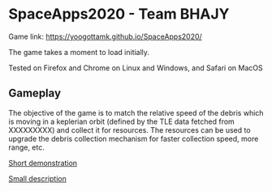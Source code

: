 # SpaceApps2020 - Team BHAJY

Game link: https://yoogottamk.github.io/SpaceApps2020/

The game takes a moment to load initially.

Tested on Firefox and Chrome on Linux and Windows, and Safari on MacOS

## Gameplay
The objective of the game is to match the relative speed of the debris which is moving in a keplerian orbit (defined by the TLE data fetched from XXXXXXXXX) and collect it for resources. The resources can be used to upgrade the debris collection mechanism for faster collection speed, more range, etc.

[Short demonstration](https://drive.google.com/file/d/1tehZWHEWU2VuhMpb_8oLIhL5N0hK5Jrw/view?usp=sharing)

[Small description](https://iiitaphyd-my.sharepoint.com/:p:/g/personal/bhavyajeet_singh_research_iiit_ac_in/EaF8yJ98aZFCn9IOPQmX2PUBYwSwAP1FxGwnCaIIBxU1UA?e=vXrCAn)
